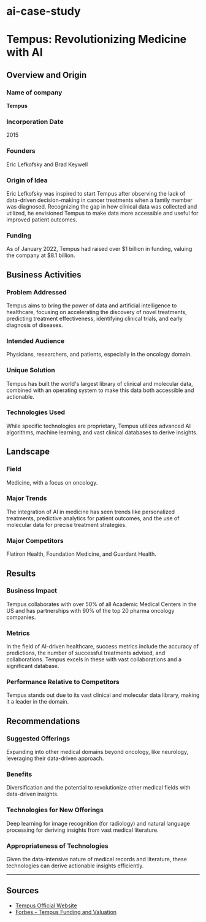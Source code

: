 # ai-case-study

# Tempus: Revolutionizing Medicine with AI

## Overview and Origin

### Name of company
**Tempus**

### Incorporation Date
2015

### Founders
Eric Lefkofsky and Brad Keywell

### Origin of Idea
Eric Lefkofsky was inspired to start Tempus after observing the lack of data-driven decision-making in cancer treatments when a family member was diagnosed. Recognizing the gap in how clinical data was collected and utilized, he envisioned Tempus to make data more accessible and useful for improved patient outcomes.

### Funding
As of January 2022, Tempus had raised over $1 billion in funding, valuing the company at $8.1 billion.

## Business Activities

### Problem Addressed
Tempus aims to bring the power of data and artificial intelligence to healthcare, focusing on accelerating the discovery of novel treatments, predicting treatment effectiveness, identifying clinical trials, and early diagnosis of diseases.

### Intended Audience
Physicians, researchers, and patients, especially in the oncology domain.

### Unique Solution
Tempus has built the world's largest library of clinical and molecular data, combined with an operating system to make this data both accessible and actionable.

### Technologies Used
While specific technologies are proprietary, Tempus utilizes advanced AI algorithms, machine learning, and vast clinical databases to derive insights.

## Landscape

### Field
Medicine, with a focus on oncology.

### Major Trends
The integration of AI in medicine has seen trends like personalized treatments, predictive analytics for patient outcomes, and the use of molecular data for precise treatment strategies.

### Major Competitors
Flatiron Health, Foundation Medicine, and Guardant Health.

## Results

### Business Impact
Tempus collaborates with over 50% of all Academic Medical Centers in the US and has partnerships with 90% of the top 20 pharma oncology companies.

### Metrics
In the field of AI-driven healthcare, success metrics include the accuracy of predictions, the number of successful treatments advised, and collaborations. Tempus excels in these with vast collaborations and a significant database.

### Performance Relative to Competitors
Tempus stands out due to its vast clinical and molecular data library, making it a leader in the domain.

## Recommendations

### Suggested Offerings
Expanding into other medical domains beyond oncology, like neurology, leveraging their data-driven approach.

### Benefits
Diversification and the potential to revolutionize other medical fields with data-driven insights.

### Technologies for New Offerings
Deep learning for image recognition (for radiology) and natural language processing for deriving insights from vast medical literature.

### Appropriateness of Technologies
Given the data-intensive nature of medical records and literature, these technologies can derive actionable insights efficiently.

---

## Sources
- [Tempus Official Website](https://www.tempus.com/)
- [Forbes - Tempus Funding and Valuation](https://www.forbes.com/)
